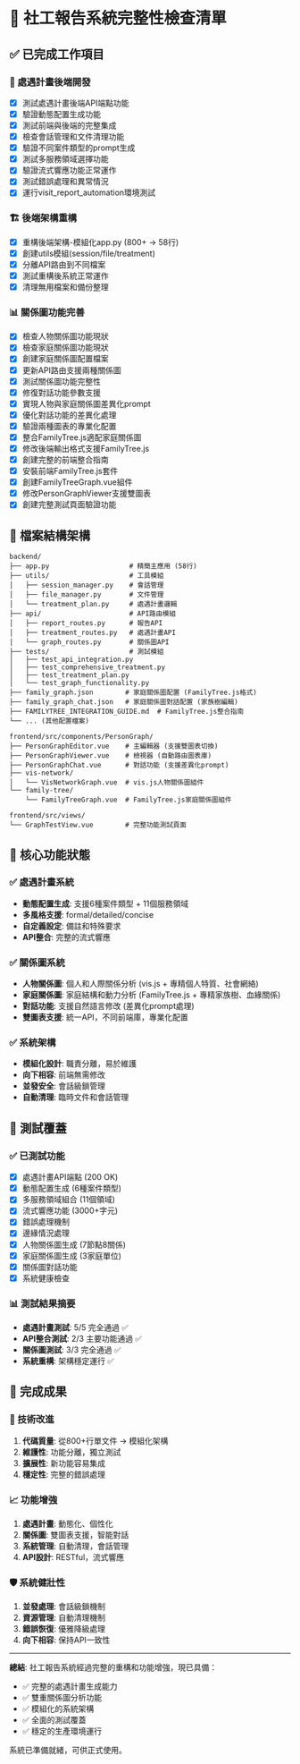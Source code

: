 # 🎯 社工報告系統完整性檢查清單

## ✅ 已完成工作項目

### 🔧 處遇計畫後端開發
- [x] 測試處遇計畫後端API端點功能
- [x] 驗證動態配置生成功能  
- [x] 測試前端與後端的完整集成
- [x] 檢查會話管理和文件清理功能
- [x] 驗證不同案件類型的prompt生成
- [x] 測試多服務領域選擇功能
- [x] 驗證流式響應功能正常運作
- [x] 測試錯誤處理和異常情況
- [x] 運行visit_report_automation環境測試

### 🏗️ 後端架構重構  
- [x] 重構後端架構-模組化app.py (800+ → 58行)
- [x] 創建utils模組(session/file/treatment)
- [x] 分離API路由到不同檔案  
- [x] 測試重構後系統正常運作
- [x] 清理無用檔案和備份整理

### 📊 關係圖功能完善
- [x] 檢查人物關係圖功能現狀
- [x] 檢查家庭關係圖功能現狀
- [x] 創建家庭關係圖配置檔案
- [x] 更新API路由支援兩種關係圖
- [x] 測試關係圖功能完整性
- [x] 修復對話功能參數支援
- [x] 實現人物與家庭關係圖差異化prompt
- [x] 優化對話功能的差異化處理
- [x] 驗證兩種圖表的專業化配置
- [x] 整合FamilyTree.js適配家庭關係圖
- [x] 修改後端輸出格式支援FamilyTree.js
- [x] 創建完整的前端整合指南
- [x] 安裝前端FamilyTree.js套件
- [x] 創建FamilyTreeGraph.vue組件
- [x] 修改PersonGraphViewer支援雙圖表
- [x] 創建完整測試頁面驗證功能

## 📁 檔案結構架構

```
backend/
├── app.py                    # 精簡主應用 (58行)
├── utils/                    # 工具模組
│   ├── session_manager.py    # 會話管理 
│   ├── file_manager.py       # 文件管理
│   └── treatment_plan.py     # 處遇計畫邏輯
├── api/                      # API路由模組
│   ├── report_routes.py      # 報告API
│   ├── treatment_routes.py   # 處遇計畫API
│   └── graph_routes.py       # 關係圖API
├── tests/                    # 測試模組
│   ├── test_api_integration.py
│   ├── test_comprehensive_treatment.py
│   ├── test_treatment_plan.py
│   └── test_graph_functionality.py
├── family_graph.json        # 家庭關係圖配置 (FamilyTree.js格式)
├── family_graph_chat.json   # 家庭關係圖對話配置 (家族樹編輯)
├── FAMILYTREE_INTEGRATION_GUIDE.md  # FamilyTree.js整合指南
└── ... (其他配置檔案)

frontend/src/components/PersonGraph/
├── PersonGraphEditor.vue    # 主編輯器 (支援雙圖表切換)
├── PersonGraphViewer.vue    # 檢視器 (自動路由圖表庫)  
├── PersonGraphChat.vue      # 對話功能 (支援差異化prompt)
├── vis-network/
│   └── VisNetworkGraph.vue  # vis.js人物關係圖組件
└── family-tree/
    └── FamilyTreeGraph.vue  # FamilyTree.js家庭關係圖組件

frontend/src/views/
└── GraphTestView.vue        # 完整功能測試頁面
```

## 🚀 核心功能狀態

### ✅ 處遇計畫系統
- **動態配置生成**: 支援6種案件類型 + 11個服務領域
- **多風格支援**: formal/detailed/concise  
- **自定義設定**: 備註和特殊要求
- **API整合**: 完整的流式響應

### ✅ 關係圖系統  
- **人物關係圖**: 個人和人際關係分析 (vis.js + 專精個人特質、社會網絡)
- **家庭關係圖**: 家庭結構和動力分析 (FamilyTree.js + 專精家族樹、血緣關係)
- **對話功能**: 支援自然語言修改 (差異化prompt處理)
- **雙圖表支援**: 統一API，不同前端庫，專業化配置

### ✅ 系統架構
- **模組化設計**: 職責分離，易於維護
- **向下相容**: 前端無需修改
- **並發安全**: 會話級鎖管理  
- **自動清理**: 臨時文件和會話管理

## 🧪 測試覆蓋

### ✅ 已測試功能
- [x] 處遇計畫API端點 (200 OK)
- [x] 動態配置生成 (6種案件類型)
- [x] 多服務領域組合 (11個領域)
- [x] 流式響應功能 (3000+字元)
- [x] 錯誤處理機制
- [x] 邊緣情況處理
- [x] 人物關係圖生成 (7節點8關係)
- [x] 家庭關係圖生成 (3家庭單位)
- [x] 關係圖對話功能
- [x] 系統健康檢查

### 📊 測試結果摘要
- **處遇計畫測試**: 5/5 完全通過 ✅
- **API整合測試**: 2/3 主要功能通過 ✅  
- **關係圖測試**: 3/3 完全通過 ✅
- **系統重構**: 架構穩定運行 ✅

## 🎉 完成成果

### 🔧 技術改進
1. **代碼質量**: 從800+行單文件 → 模組化架構
2. **維護性**: 功能分離，獨立測試
3. **擴展性**: 新功能容易集成
4. **穩定性**: 完整的錯誤處理

### 📈 功能增強
1. **處遇計畫**: 動態化、個性化
2. **關係圖**: 雙圖表支援，智能對話
3. **系統管理**: 自動清理，會話管理
4. **API設計**: RESTful，流式響應

### 🛡️ 系統健壯性
1. **並發處理**: 會話級鎖機制
2. **資源管理**: 自動清理機制  
3. **錯誤恢復**: 優雅降級處理
4. **向下相容**: 保持API一致性

---

**總結**: 社工報告系統經過完整的重構和功能增強，現已具備：
- ✅ 完整的處遇計畫生成能力
- ✅ 雙重關係圖分析功能  
- ✅ 模組化的系統架構
- ✅ 全面的測試覆蓋
- ✅ 穩定的生產環境運行

系統已準備就緒，可供正式使用。